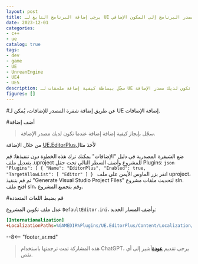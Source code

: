 ```yaml
---
layout: post
title: يرجى إضافة البرنامج التابع لـ UE عن طريق إضافة مصدر البرنامج إلى المكون الإضافي
date: 2023-12-01
categories:
- c++
- ue
catalog: true
tags:
- dev
- game
- UE
- UnreanEngine
- UE4
- UE5
description: سجّل ببساطة كيفية إضافة ملحقات لـ UE عندما تكون لديك مصدر الإضافة.
figures: []
---
```


<meta property="og:title" content="UE 通过插件源码添加插件" />

#عن طريق إضافة شفرة المصدر للإضافات، يُمكن لـ UE إضافة الإضافات.

#أضف إضافة

> سجّل بإيجاز كيفية إضافة إضافة عندما تكون لديك مصدر الإضافة.

من خلال الإضافة [UE.EditorPlus](https://github.com/disenone/UE.EditorPlus)لأخذ مثال

ضع الشيفرة المصدرية في دليل "الإضافات"
يمكنك ترك هذه الخطوة دون تنفيذها: قم بتعديل ملف .uproject للمشروع وأضف السطر التالي تحت حقل Plugins:
    ```json
        "Plugins": [
        {
            "Name": "EditorPlus",
            "Enabled": true,
            "TargetAllowList": [
                "Editor"
            ]
        }
    ```
انقر بزر الماوس الأيمن على ملف uproject، ثم قم بتنفيذ "Generate Visual Studio Project Files" لتحديث ملفات مشروع sln.
افتح ملف sln، وقم بتجميع المشروع.

#قم بضبط اللغات المتعددة

عدل ملف تكوين المشروع `DefaultEditor.ini`، وأضف المسار الجديد:

```ini
[Internationalization]
+LocalizationPaths=%GAMEDIR%Plugins/UE.EditorPlus/Content/Localization/EditorPlusTools
```


--8<-- "footer_ar.md"


> هذه المشاركة تمت ترجمتها باستخدام ChatGPT، يرجى تقديم [**عودة**](https://github.com/disenone/wiki_blog/issues/new)أشير إلى أي نقص. 
